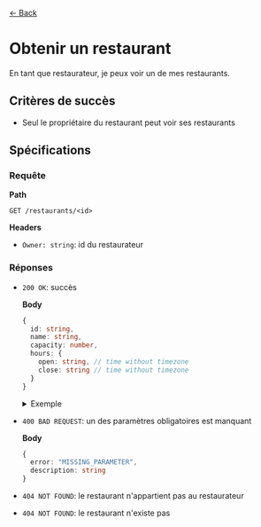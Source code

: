[← Back](../README.md)

# Obtenir un restaurant

En tant que restaurateur, je peux voir un de mes restaurants.

## Critères de succès

- Seul le propriétaire du restaurant peut voir ses restaurants

## Spécifications

### Requête

**Path**

`GET /restaurants/<id>`

**Headers**

- `Owner: string`: id du restaurateur

### Réponses

- `200 OK`: succès

  **Body**

  ```ts
  {
    id: string,
    name: string,
    capacity: number,
    hours: {
      open: string, // time without timezone
      close: string // time without timezone
    }
  }
  ```

  <details>
  <summary>Exemple</summary>

  ```json
  {
    "id": "983db20h98sad",
    "name": "La Botega",
    "capacity": 12,
    "hours": {
      "open": "11:00:00",
      "close": "19:30:00"
    }
  }
  ```
  </details>

- `400 BAD REQUEST`: un des paramètres obligatoires est manquant

  **Body**

  ```ts
  {
    error: "MISSING_PARAMETER",
    description: string
  }
  ```

- `404 NOT FOUND`: le restaurant n'appartient pas au restaurateur

- `404 NOT FOUND`: le restaurant n'existe pas
